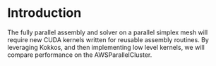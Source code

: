 
# Introduction

The fully parallel assembly and solver on a parallel simplex mesh will require new CUDA kernels written for reusable assembly routines. By leveraging Kokkos, and then implementing low level kernels, we will compare performance on the AWSParallelCluster.
